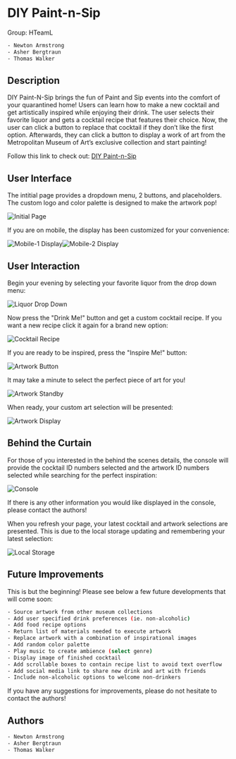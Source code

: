 # DIY Paint-n-Sip

Group: HTeamL

```bash
- Newton Armstrong
- Asher Bergtraun
- Thomas Walker
```

## Description

DIY Paint-N-Sip brings the fun of Paint and Sip events into the comfort of your quarantined home! Users can learn how to make a new cocktail and get artistically inspired while enjoying their drink. The user selects their favorite liquor and gets a cocktail recipe that features their choice. Now, the user can click a button to replace that cocktail if they don’t like the first option. Afterwards, they can click a button to display a work of art from the Metropolitan Museum of Art’s exclusive collection and start painting!

Follow this link to check out:
[DIY Paint-n-Sip](https://twalker7.github.io/DIY-Paint-N-Sip/)



## User Interface

The intitial page provides a dropdown menu, 2 buttons, and placeholders. 
The custom logo and color palette is designed to make the artwork pop!

![Initial Page](assets/images/read-me-img-01.png)

If you are on mobile, the display has been customized for your convenience:

![Mobile-1 Display](assets/images/read-me-img-09.png)![Mobile-2 Display](assets/images/read-me-img-10.png)

## User Interaction

Begin your evening by selecting your favorite liquor from the drop down menu:

![Liquor Drop Down](assets/images/read-me-img-02.png)

Now press the "Drink Me!" button and get a custom cocktail recipe. If you want a new recipe click it again for a brand new option:

![Cocktail Recipe](assets/images/read-me-img-03.png)

If you are ready to be inspired, press the "Inspire Me!" button:

![Artwork Button](assets/images/read-me-img-04.png)

It may take a minute to select the perfect piece of art for you!

![Artwork Standby](assets/images/read-me-img-05.png)

When ready, your custom art selection will be presented:

![Artwork Display](assets/images/read-me-img-06.png)

## Behind the Curtain

For those of you interested in the behind the scenes details, the console will provide the cocktail ID numbers selected and the artwork ID numbers selected while searching for the perfect inspiration:

![Console](assets/images/read-me-img-07.png)

If there is any other information you would like displayed in the console, please contact the authors!

When you refresh your page, your latest cocktail and artwork selections are presented. This is due to the local storage updating and remembering your latest selection:

![Local Storage](assets/images/read-me-img-09.png)

## Future Improvements

This is but the beginning!
Please see below a few future developments that will come soon:

```bash
- Source artwork from other museum collections
- Add user specified drink preferences (ie. non-alcoholic)
- Add food recipe options
- Return list of materials needed to execute artwork
- Replace artwork with a combination of inspirational images
- Add random color palette
- Play music to create ambience (select genre)
- Display image of finished cocktail
- Add scrollable boxes to contain recipe list to avoid text overflow
- Add social media link to share new drink and art with friends
- Include non-alcoholic options to welcome non-drinkers 
```
If you have any suggestions for improvements, please do not hesitate to contact the authors!

## Authors

```bash
- Newton Armstrong
- Asher Bergtraun
- Thomas Walker
```
